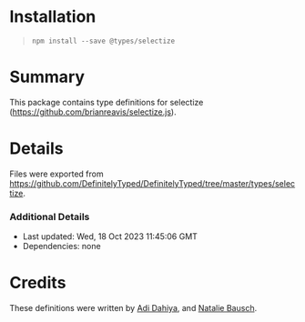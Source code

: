 # Installation
> `npm install --save @types/selectize`

# Summary
This package contains type definitions for selectize (https://github.com/brianreavis/selectize.js).

# Details
Files were exported from https://github.com/DefinitelyTyped/DefinitelyTyped/tree/master/types/selectize.

### Additional Details
 * Last updated: Wed, 18 Oct 2023 11:45:06 GMT
 * Dependencies: none

# Credits
These definitions were written by [Adi Dahiya](https://github.com/adidahiya), and [Natalie Bausch](https://github.com/naBausch).

